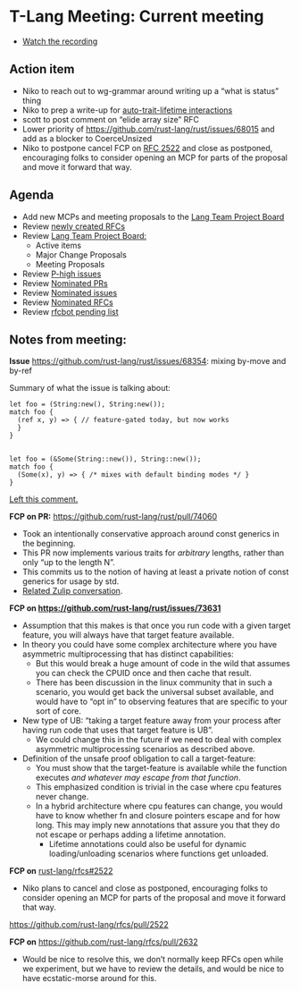 # T-Lang Meeting: Current meeting

* [Watch the recording](https://youtu.be/Cajj5L7fHzw)

## Action item
- Niko to reach out to wg-grammar around writing up a “what is status” thing
- Niko to prep a write-up for [auto-trait-lifetime interactions](https://github.com/rust-lang/rust/issues/64552)
- scott to post comment on “elide array size” RFC
- Lower priority of https://github.com/rust-lang/rust/issues/68015 and add as a blocker to CoerceUnsized
- Niko to postpone cancel FCP on [RFC 2522](https://github.com/rust-lang/rfcs/pull/2522#issuecomment-415551732) and close as postponed, encouraging folks to consider opening an MCP for parts of the proposal and move it forward that way. 
## Agenda
- Add new MCPs and meeting proposals to the [Lang Team Project Board](https://github.com/rust-lang/lang-team/projects/2)
- Review [newly created RFCs](https://github.com/rust-lang/rfcs/pulls?q=is%3Aopen+is%3Apr+label%3AT-lang)
- Review [Lang Team Project Board:](https://github.com/rust-lang/lang-team/projects/2)
    - Active items
    - Major Change Proposals
    - Meeting Proposals
- Review [P-high issues](https://github.com/rust-lang/rust/issues?q=is%3Aissue+is%3Aopen+label%3AP-high+label%3AT-lang)
- Review [Nominated PRs](https://github.com/rust-lang/rust/pulls?q=is%3Aopen+is%3Apr+label%3AI-nominated+label%3AT-lang)
- Review [Nominated issues](https://github.com/rust-lang/rust/issues?utf8=%E2%9C%93&q=is%3Aopen+is%3Aissue+label%3AI-nominated+label%3AT-lang+)
- Review [Nominated RFCs](https://github.com/rust-lang/rfcs/pulls?q=is%3Aopen+is%3Apr+label%3AI-nominated+label%3AT-lang)
- Review [rfcbot pending list](https://rfcbot.rs/)


## Notes from meeting:

**Issue** https://github.com/rust-lang/rust/issues/68354: mixing by-move and by-ref

Summary of what the issue is talking about:


    let foo = (String:new(), String:new());
    match foo {
      (ref x, y) => { // feature-gated today, but now works
      }
    }


    let foo = (&Some(String::new()), String::new());
    match foo {
      (Some(x), y) => { /* mixes with default binding modes */ }
    }

[Left this comment.](https://github.com/rust-lang/rust/issues/68354#issuecomment-654425636)

**FCP on PR:** https://github.com/rust-lang/rust/pull/74060


- Took an intentionally conservative approach around const generics in the beginning.
- This PR now implements various traits for *arbitrary* lengths, rather than only “up to the length N”.
- This commits us to the notion of having at least a private notion of const generics for usage by std.
- [Related Zulip conversation](https://rust-lang.zulipchat.com/#narrow/stream/213817-t-lang/topic/stable.20subset.20of.20const.20generics/near/202925130).

**FCP on https://github.com/rust-lang/rust/issues/73631**


- Assumption that this makes is that once you run code with a given target feature, you will always have that target feature available.
- In theory you could have some complex architecture where you have asymmetric multiprocessing that has distinct capabilities:
    - But this would break a huge amount of code in the wild that assumes you can check the CPUID once and then cache that result.
    - There has been discussion in the linux community that in such a scenario, you would get back the universal subset available, and would have to “opt in” to observing features that are specific to your sort of core.
- New type of UB: “taking a target feature away from your process after having run code that uses that target feature is UB”.
    - We could change this in the future if we need to deal with complex asymmetric multiprocessing scenarios as described above.
- Definition of the unsafe proof obligation to call a target-feature:
    - You must show that the target-feature is available while the function executes *and whatever may escape from that function*.
    - This emphasized condition is trivial in the case where cpu features never change.
    - In a hybrid architecture where cpu features can change, you would have to know whether fn and closure pointers escape and for how long. This may imply new annotations that assure you that they do not escape or perhaps adding a lifetime annotation. 
        - Lifetime annotations could also be useful for dynamic loading/unloading scenarios where functions get unloaded.

 
**FCP on**  [rust-lang/rfcs#2522](https://github.com/rust-lang/rfcs/pull/2522)


- Niko plans to cancel and close as postponed, encouraging folks to consider opening an MCP for parts of the proposal and move it forward that way. 


https://github.com/rust-lang/rfcs/pull/2522


**FCP on** https://github.com/rust-lang/rfcs/pull/2632


- Would be nice to resolve this, we don’t normally keep RFCs open while we experiment, but we have to review the details, and would be nice to have ecstatic-morse around for this.

